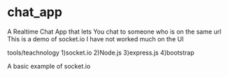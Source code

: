 # chat_app


A Realtime Chat App that lets You chat to someone who is on the same url
This is a demo of socket.io
I have not worked much on the UI

tools/teachnology
1)socket.io
2)Node.js
3)express.js
4)bootstrap

A basic example of socket.io
